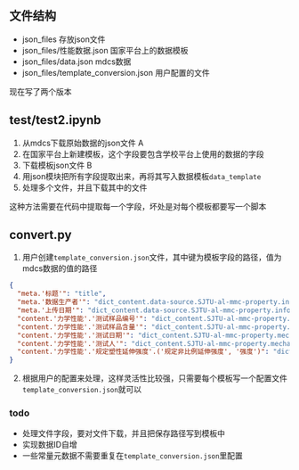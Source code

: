 ## 文件结构

- json_files                              存放json文件
- json_files/性能数据.json                  国家平台上的数据模板
- json_files/data.json                     mdcs数据
- json_files/template_conversion.json     用户配置的文件

现在写了两个版本
## test/test2.ipynb

1. 从mdcs下载原始数据的json文件 A
2. 在国家平台上新建模板，这个字段要包含学校平台上使用的数据的字段
3. 下载模板json文件 B
4. 用json模块把所有字段提取出来，再将其写入数据模板`data_template`
5. 处理多个文件，并且下载其中的文件

这种方法需要在代码中提取每一个字段，坏处是对每个模板都要写一个脚本

## convert.py

1. 用户创建`template_conversion.json`文件，其中键为模板字段的路径，值为mdcs数据的值的路径

```json
{
  "meta.'标题'": "title",
  "meta.'数据生产者'": "dict_content.data-source.SJTU-al-mmc-property.information.data-source",
  "meta.'上传日期'": "dict_content.data-source.SJTU-al-mmc-property.information.upload-date",
  "content.'力学性能'.'测试样品编号'": "dict_content.SJTU-al-mmc-property.mechanical-property.number-of-test-sample",
  "content.'力学性能'.'测试样品含量'": "dict_content.SJTU-al-mmc-property.mechanical-property.volume-ratio-of-reinforcement-in-test-sample.value",
  "content.'力学性能'.'测试日期'": "dict_content.SJTU-al-mmc-property.mechanical-property.test-date",
  "content.'力学性能'.'测试人'": "dict_content.SJTU-al-mmc-property.mechanical-property.tester",
  "content.'力学性能'.'规定塑性延伸强度'.('规定非比例延伸强度', '强度')": "dict_content.SJTU-al-mmc-property.mechanical-property.specifies-the-plastic-elongation-strength.specifies-the-plastic-elongation-strength-record.('strength.value', 'rp')"
}
```

2. 根据用户的配置来处理，这样灵活性比较强，只需要每个模板写一个配置文件`template_conversion.json`就可以

### todo

- 处理文件字段，要对文件下载，并且把保存路径写到模板中
- 实现数据ID自增
- 一些常量元数据不需要重复在`template_conversion.json`里配置


